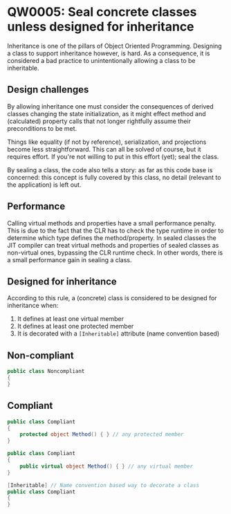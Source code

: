# QW0005: Seal concrete classes unless designed for inheritance
Inheritance is one of the pillars of Object Oriented Programming. Designing a
class to support inheritance however, is hard. As a consequence, it is
considered a bad practice to unintentionally allowing a class to be
inheritable.

## Design challenges
By allowing inheritance one must consider the consequences of derived classes
changing the state initialization, as it might effect method and (calculated) 
property calls that not longer rightfully assume their preconditions to be met.

Things like equality (if not by reference), serialization, and projections
become less straightforward. This can all be solved of course, but it requires
effort. If you're not willing to put in this effort (yet); seal the class.

By sealing a class, the code also tells a story: as far as this code base is
concerned: this concept is fully covered by this class, no detail (relevant to
the application) is left out.

## Performance
Calling virtual methods and properties have a small performance penalty. This
is due to the fact that the CLR has to check the type runtime in order to
determine which type defines the method/property. In sealed classes the JIT
compiler can treat virtual methods and properties of sealed classes as
non-virtual ones, bypassing the CLR runtime check. In other words, there is a
small performance gain in sealing a class.

## Designed for inheritance
According to this rule, a (concrete) class is considered to be designed for
inheritance when:
1. It defines at least one virtual member
2. It defines at least one protected member
3. It is decorated with a `[Inheritable]` attribute (name convention based)

## Non-compliant
``` C#
public class Noncompliant
{
}
```

## Compliant
``` C#
public class Compliant
{
    protected object Method() { } // any protected member
}

public class Compliant
{
    public virtual object Method() { } // any virtual member
}

[Inheritable] // Name convention based way to decorate a class
public class Compliant
{
}
```
